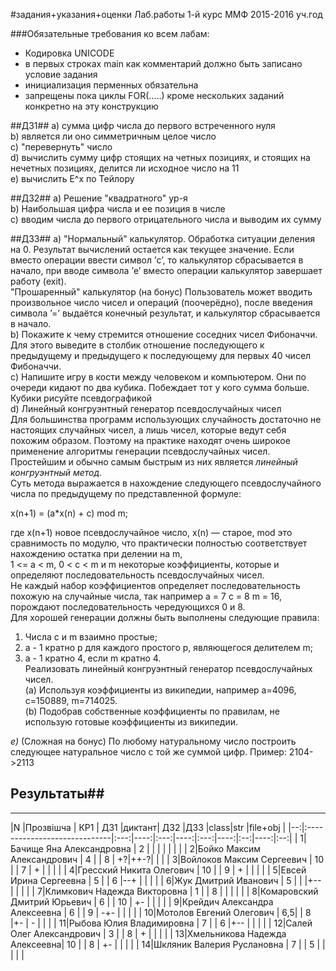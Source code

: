 #задания+указания+оценки
Лаб.работы 1-й курс ММФ 2015-2016 уч.год

###Обязательные требования ко всем лабам:
* Кодировка UNICODE   
* в первых строках main как комментарий должно быть записано условие задания   
* инициализация перменных обязательна  
* запрещены пока циклы FOR(.....) кроме нескольких заданий конкретно на эту конструкцию  

##ДЗ1##
a) сумма цифр числа до первого встреченного нуля  
b) является ли оно симметричным целое число   
c) "перевернуть" число  
d) вычислить сумму цифр стоящих на четных позициях, и стоящих на нечетных позициях, делится ли исходное число на 11  
e) вычислить E^x по Тейлору  

##ДЗ2##
a) Решение "квадратного" ур-я  
b) Наибольшая цифра числа и ее позиция в числе  
c)  вводим числа до первого отрицательного числа и выводим их сумму

##ДЗ3##
a) "Нормальный" калькулятор. Обработка ситуации деления на 0. Результат вычислений остается как текущее значение. Если вместо операции ввести символ ’c’, то калькулятор сбрасывается в начало, при вводе символа ’e’ вместо операции калькулятор завершает работу (exit).   
"Прошаренный" калькулятор (на бонус) Пользователь может вводить произвольное число чисел и операций (поочерёдно), после введения символа ’=’ выдаётся конечный результат, и калькулятор сбрасывается в начало.  
b) Покажите к чему стремится отношение соседних чисел Фибоначчи. Для этого выведите в столбик отношение последующего к предыдущему и предыдущего к последующему для первых 40 чисел Фибоначчи.  
c) Напишите игру в кости между человеком и компьютером. Они по очереди кидают по два кубика. Побеждает тот у кого сумма больше. Кубики рисуйте псевдографикой  
d) Линейный конгруэнтный генератор псевдослучайных чисел  
Для большинства программ использующих случайность достаточно не настоящих случайных чисел, а лишь чисел, которые ведут себя похожим образом. Поэтому на практике находят очень широкое применение алгоритмы генерации псевдослучайных чисел. Простейшим и обычно самым быстрым из них является *линейный конгруэнтный метод*.  
Суть метода выражается в нахождение следующего псевдослучайного числа по предыдущему по представленной формуле:  

x(n+1) = (a*x(n) + c) mod m;

где x(n+1) новое псевдослучайное число, x(n) — старое, mod это сравнимость по модулю, что практически полностью соответствует нахождению остатка при делении на m,  
1 <= a < m, 0 < c < m 
и m некоторые коэффициенты, которые и определяют последовательность псевдослучайных чисел.  
Не каждый набор коэффициентов определяет последовательность похожую на случайные числа, так например a = 7 c = 8 m = 16, порождают последовательность чередующихся 0 и 8.  
Для хорошей генерации должны быть выполнены следующие правила:  
1. Числа c и m взаимно простые;  
2. a - 1 кратно p для каждого простого p, являющегося делителем m;  
3. a - 1 кратно 4, если m кратно 4.  
Реализовать линейный конгруэнтный генератор псевдослучайных чисел.  
(a) Используя коэффициенты из википедии, например a=4096, c=150889, m=714025.  
(b) Подобрав собственные коэффициенты по правилам, не использую готовые коэффициенты из википедии.  

_е)_ (Сложная на бонус) По любому натуральному число построить следующее натуральное число с той же суммой цифр. Пример: 2104->2113


## Результаты##
--------------------------------------
|N  |Прозвішча                     | КР1 | ДЗ1 |диктант| ДЗ2 |ДЗ3 |class|str |file+obj  |
|--:|:-----------------------------|:---:|----:|:---:|----:|:---:|----:|:--:|----:|:--:|
|  1|Бачище Яна Александровна      |  2  |     |     |     |    |     |    |
|  2|Бойко Максим Александрович    |  4  |     |  8  |   +?|++-?|     |    |
|  3|Войлоков Максим Сергеевич     |  10 |     |  7  |  +  |    |     |    |
|  4|Гресский Никита Олегович      |  10 |     |  9  |  +  |    |     |    |
|  5|Евсей Ирина Сергеевна         |  5  |     |  6  |--+  |    |     |    |
|  6|Жук Дмитрий Иванович          |  5  |     |     |+--  |    |     |    |
|  7|Климкович Надежда Викторовна  |  1  |     |  8  |     |    |     |    |
|  8|Комаровский Дмитрий Юрьевич   |  6  |     |  10 |  +- |    |     |    |
|  9|Крейдич Александра Алексеевна |  6  |     |  9  | -+- |    |     |    |
| 10|Мотолов Евгений Олегович      |  6,5|     |  8  |+-   |  - |     |    | 
| 11|Рыбова Юлия Владимировна      |  7  |     |  6  |+--  |    |     |    |
| 12|Салей Олег Александрович      |  3  |     |  8  |  +  |    |     |    |
| 13|Хмельникова Надежда Алексеевна|  10 |     |  8  | +-  |    |     |    |
| 14|Шкляник Валерия Руслановна    |  7  |     |  5  |     |    |     |    |
